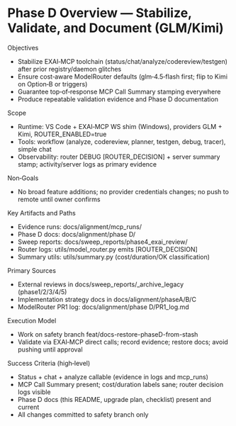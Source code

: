 # Phase D Overview — Stabilize, Validate, and Document (GLM/Kimi)

Objectives
- Stabilize EXAI‑MCP toolchain (status/chat/analyze/codereview/testgen) after prior registry/daemon glitches
- Ensure cost‑aware ModelRouter defaults (glm‑4.5‑flash first; flip to Kimi on Option‑B or triggers)
- Guarantee top‑of‑response MCP Call Summary stamping everywhere
- Produce repeatable validation evidence and Phase D documentation

Scope
- Runtime: VS Code + EXAI‑MCP WS shim (Windows), providers GLM + Kimi, ROUTER_ENABLED=true
- Tools: workflow (analyze, codereview, planner, testgen, debug, tracer), simple chat
- Observability: router DEBUG [ROUTER_DECISION] + server summary stamp; activity/server logs as primary evidence

Non‑Goals
- No broad feature additions; no provider credentials changes; no push to remote until owner confirms

Key Artifacts and Paths
- Evidence runs: docs/alignment/mcp_runs/
- Phase D docs: docs/alignment/phase D/
- Sweep reports: docs/sweep_reports/phase4_exai_review/
- Router logs: utils/model_router.py emits [ROUTER_DECISION]
- Summary utils: utils/summary.py (cost/duration/OK classification)

Primary Sources
- External reviews in docs/sweep_reports/_archive_legacy (phase1/2/3/4/5)
- Implementation strategy docs in docs/alignment/phaseA/B/C
- ModelRouter PR1 log: docs/alignment/phase D/PR1_log.md

Execution Model
- Work on safety branch feat/docs-restore-phaseD-from-stash
- Validate via EXAI‑MCP direct calls; record evidence; restore docs; avoid pushing until approval

Success Criteria (high‑level)
- Status + chat + analyze callable (evidence in logs and mcp_runs)
- MCP Call Summary present; cost/duration labels sane; router decision logs visible
- Phase D docs (this README, upgrade plan, checklist) present and current
- All changes committed to safety branch only
